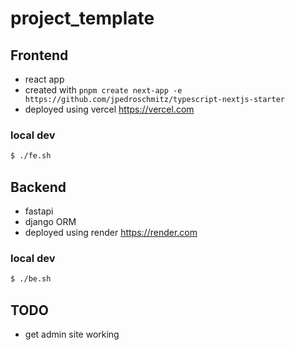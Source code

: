 # project_template

## Frontend
- react app 
- created with `pnpm create next-app -e https://github.com/jpedroschmitz/typescript-nextjs-starter`
- deployed using vercel https://vercel.com

### local dev
```bash
$ ./fe.sh
```

## Backend
- fastapi
- django ORM
- deployed using render https://render.com

### local dev
```bash
$ ./be.sh
```

## TODO
- get admin site working